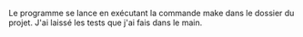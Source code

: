 Le programme se lance en exécutant la commande make dans le dossier du projet.
J'ai laissé les tests que j'ai fais dans le main.

